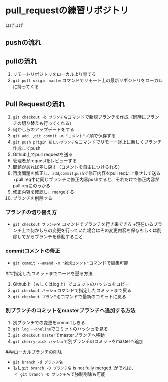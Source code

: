 # pull_requestの練習リポジトリ
ほげほげ

## pushの流れ

## pullの流れ
1. リモートリポジトリをローカルより育てる
2. `git pull origin master`コマンドでリモート上の最新リポジトリをローカルに持ってくる

## Pull Requestの流れ
1. `git checkout -b ブランチ名`コマンドで新規ブランチを作成（同時にブランチの切り替えも行ってくれる）
2. 何かしらのアップデートをする
3. `git add .`,`git commit -m "コメント"`ノ順で保存する
4. `git push prigin 新しいブランチ名`コマンドでリモーー途上に新しくブランチ作成してpush
5. Github上でpull requestを送る
6. 管理者がrequestをレビューする
7. 問題があれば差し戻す（コメントを自由につけられる）
8. 再度問題を修正し、`add`,`commit`,`push`で修正内容をpull reqに上乗せして送る
    +pull req中に同じブランチに修正内容pushすると、それだけで修正内容がpull reqにのっかる
9. 修正内容を確認し、margeする
10. ブランチを削除する   

### ブランチの切り替え方
+ `git checkout ブランチ名` コマンドでブランチを行き来できる
  +現在いるブランチ上で何かしらの変更を行っていた場合はその変更内容を保存もしくは削除してからブランチを移動すること

### commitコメントの修正
+ `git commit --amend -m "新規コメント"`コマンドで編集可能

###指定したコミットまでコードを遡る方法
1. Github上（もしくはlog上）でコミットのハッシュをコピー
2. `git checkout ハッシュ`コマンドで指定したコミットまで戻る
3. `git checkout ブランチ名`コマンドで最新のコミットに戻る

### 別ブランチのコミットをmasterブランチへ追加する方法
1. 別ブランチでの変更をcommitしきる
2. `git log --oneline`でコミットのハッシュを見る
3. `git checkout master`でmasterブランチへ移動
4. `git cherry-pick ハッシュ`で別ブランチのコミットをmasterへ追加

###ローカルブランチの削除
+ `git branch -d ブランチ名`
+ もし`git branch -D ブランチ名` is not fully merged.`がでれば、
  + `git branch -D ブランチ名`で強制削除も可能
